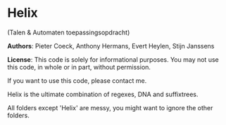 # Helix
(Talen & Automaten toepassingsopdracht)

**Authors**: Pieter Coeck, Anthony Hermans, Evert Heylen, Stijn Janssens

**License**: This code is solely for informational purposes. You may not use this code, in whole or in part, without permission.

If you want to use this code, please contact me.

Helix is the ultimate combination of regexes, DNA and suffixtrees.

All folders except 'Helix' are messy, you might want to ignore the other folders.
